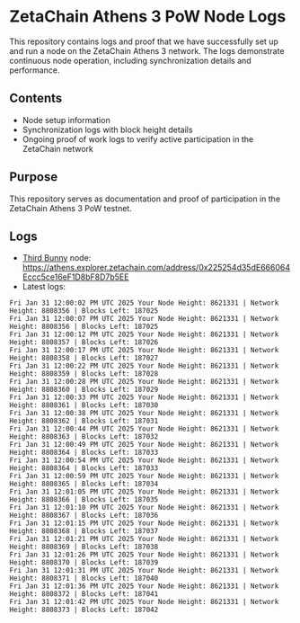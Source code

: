 # ZetaChain Athens 3 PoW Node Logs
This repository contains logs and proof that we have successfully set up and run a node on the ZetaChain Athens 3 network. The logs demonstrate continuous node operation, including synchronization details and performance.

## Contents
- Node setup information
- Synchronization logs with block height details
- Ongoing proof of work logs to verify active participation in the ZetaChain network

## Purpose
This repository serves as documentation and proof of participation in the ZetaChain Athens 3 PoW testnet.

## Logs

- [Third Bunny](https://thirdbunny.xyz/) node: https://athens.explorer.zetachain.com/address/0x225254d35dE666064Eccc5ce16eF1D8bF8D7b5EE
- Latest logs:
```
Fri Jan 31 12:00:02 PM UTC 2025 Your Node Height: 8621331 | Network Height: 8808356 | Blocks Left: 187025
Fri Jan 31 12:00:07 PM UTC 2025 Your Node Height: 8621331 | Network Height: 8808356 | Blocks Left: 187025
Fri Jan 31 12:00:12 PM UTC 2025 Your Node Height: 8621331 | Network Height: 8808357 | Blocks Left: 187026
Fri Jan 31 12:00:17 PM UTC 2025 Your Node Height: 8621331 | Network Height: 8808358 | Blocks Left: 187027
Fri Jan 31 12:00:22 PM UTC 2025 Your Node Height: 8621331 | Network Height: 8808359 | Blocks Left: 187028
Fri Jan 31 12:00:28 PM UTC 2025 Your Node Height: 8621331 | Network Height: 8808360 | Blocks Left: 187029
Fri Jan 31 12:00:33 PM UTC 2025 Your Node Height: 8621331 | Network Height: 8808361 | Blocks Left: 187030
Fri Jan 31 12:00:38 PM UTC 2025 Your Node Height: 8621331 | Network Height: 8808362 | Blocks Left: 187031
Fri Jan 31 12:00:44 PM UTC 2025 Your Node Height: 8621331 | Network Height: 8808363 | Blocks Left: 187032
Fri Jan 31 12:00:49 PM UTC 2025 Your Node Height: 8621331 | Network Height: 8808364 | Blocks Left: 187033
Fri Jan 31 12:00:54 PM UTC 2025 Your Node Height: 8621331 | Network Height: 8808364 | Blocks Left: 187033
Fri Jan 31 12:00:59 PM UTC 2025 Your Node Height: 8621331 | Network Height: 8808365 | Blocks Left: 187034
Fri Jan 31 12:01:05 PM UTC 2025 Your Node Height: 8621331 | Network Height: 8808366 | Blocks Left: 187035
Fri Jan 31 12:01:10 PM UTC 2025 Your Node Height: 8621331 | Network Height: 8808367 | Blocks Left: 187036
Fri Jan 31 12:01:15 PM UTC 2025 Your Node Height: 8621331 | Network Height: 8808368 | Blocks Left: 187037
Fri Jan 31 12:01:21 PM UTC 2025 Your Node Height: 8621331 | Network Height: 8808369 | Blocks Left: 187038
Fri Jan 31 12:01:26 PM UTC 2025 Your Node Height: 8621331 | Network Height: 8808370 | Blocks Left: 187039
Fri Jan 31 12:01:31 PM UTC 2025 Your Node Height: 8621331 | Network Height: 8808371 | Blocks Left: 187040
Fri Jan 31 12:01:36 PM UTC 2025 Your Node Height: 8621331 | Network Height: 8808372 | Blocks Left: 187041
Fri Jan 31 12:01:42 PM UTC 2025 Your Node Height: 8621331 | Network Height: 8808373 | Blocks Left: 187042
```
